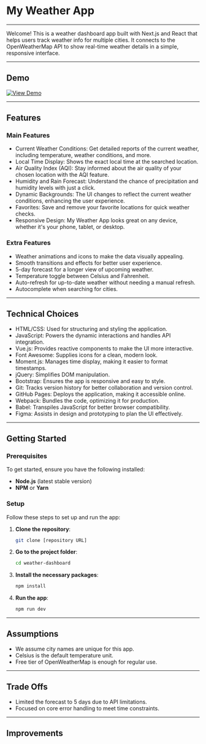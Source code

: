 # My Weather App
***
Welcome! This is a weather dashboard app built with Next.js and React that helps users track weather info for multiple cities. It connects to the OpenWeatherMap API to show real-time weather details in a simple, responsive interface.

***
## **Demo**

[![View Demo](https://img.shields.io/badge/View-Demo-blue)](https://www.youtube.com/watch?v=Ks_8CHJqJqo)

***
## **Features**
### **Main Features**
- Current Weather Conditions: Get detailed reports of the current weather, including temperature, weather conditions, and more.
- Local Time Display: Shows the exact local time at the searched location.
- Air Quality Index (AQI): Stay informed about the air quality of your chosen location with the AQI feature.
- Humidity and Rain Forecast: Understand the chance of precipitation and humidity levels with just a click.
- Dynamic Backgrounds: The UI changes to reflect the current weather conditions, enhancing the user experience.
- Favorites: Save and remove your favorite locations for quick weather checks.
- Responsive Design: My Weather App looks great on any device, whether it's your phone, tablet, or desktop.

### **Extra Features**
- Weather animations and icons to make the data visually appealing.
- Smooth transitions and effects for better user experience.
- 5-day forecast for a longer view of upcoming weather.
- Temperature toggle between Celsius and Fahrenheit.
- Auto-refresh for up-to-date weather without needing a manual refresh.
- Autocomplete when searching for cities.

***
## Technical Choices
- HTML/CSS: Used for structuring and styling the application.
- JavaScript: Powers the dynamic interactions and handles API integration.
- Vue.js: Provides reactive components to make the UI more interactive.
- Font Awesome: Supplies icons for a clean, modern look.
- Moment.js: Manages time display, making it easier to format timestamps.
- jQuery: Simplifies DOM manipulation.
- Bootstrap: Ensures the app is responsive and easy to style.
- Git: Tracks version history for better collaboration and version control.
- GitHub Pages: Deploys the application, making it accessible online.
- Webpack: Bundles the code, optimizing it for production.
- Babel: Transpiles JavaScript for better browser compatibility.
- Figma: Assists in design and prototyping to plan the UI effectively.

***
## Getting Started



### Prerequisites
To get started, ensure you have the following installed:

- **Node.js** (latest stable version)
- **NPM** or **Yarn**

### Setup
Follow these steps to set up and run the app:

1. **Clone the repository**:

   ```bash
   git clone [repository URL]

2. **Go to the project folder**:

   ```bash
   cd weather-dashboard

3. **Install the necessary packages**:

   ```bash
   npm install

4. **Run the app**:
   ```bash
   npm run dev

***
## Assumptions
- We assume city names are unique for this app.
- Celsius is the default temperature unit.
- Free tier of OpenWeatherMap is enough for regular use.

***
## Trade Offs
- Limited the forecast to 5 days due to API limitations.
- Focused on core error handling to meet time constraints.

***
## Improvements

